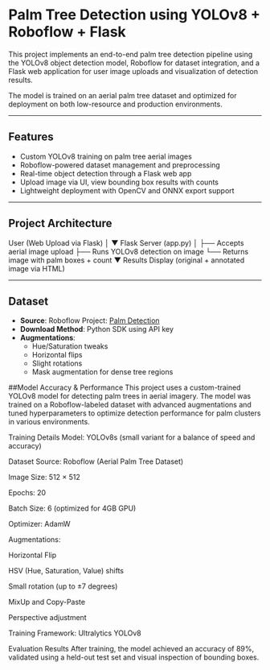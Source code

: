 # Palm Tree Detection using YOLOv8 + Roboflow + Flask

This project implements an end-to-end palm tree detection pipeline using the YOLOv8 object detection model, Roboflow for dataset integration, and a Flask web application for user image uploads and visualization of detection results.

The model is trained on an aerial palm tree dataset and optimized for deployment on both low-resource and production environments.

---

## Features

- Custom YOLOv8 training on palm tree aerial images
- Roboflow-powered dataset management and preprocessing
- Real-time object detection through a Flask web app
- Upload image via UI, view bounding box results with counts
- Lightweight deployment with OpenCV and ONNX export support

---

## Project Architecture

User (Web Upload via Flask) │ ▼ Flask Server (app.py) │ ├── Accepts aerial image upload ├── Runs YOLOv8 detection on image └── Returns image with palm boxes + count ▼ Results Display (original + annotated image via HTML)

---

## Dataset

- **Source**: Roboflow Project: [Palm Detection](https://universe.roboflow.com/nur-byq0f/palm-detection-4qh3m)
- **Download Method**: Python SDK using API key
- **Augmentations**:
  - Hue/Saturation tweaks
  - Horizontal flips
  - Slight rotations
  - Mask augmentation for dense tree regions

##Model Accuracy & Performance
This project uses a custom-trained YOLOv8 model for detecting palm trees in aerial imagery. The model was trained on a Roboflow-labeled dataset with advanced augmentations and tuned hyperparameters to optimize detection performance for palm clusters in various environments.

Training Details
Model: YOLOv8s (small variant for a balance of speed and accuracy)

Dataset Source: Roboflow (Aerial Palm Tree Dataset)

Image Size: 512 × 512

Epochs: 20

Batch Size: 6 (optimized for 4GB GPU)

Optimizer: AdamW

Augmentations:

Horizontal Flip

HSV (Hue, Saturation, Value) shifts

Small rotation (up to ±7 degrees)

MixUp and Copy-Paste

Perspective adjustment

Training Framework: Ultralytics YOLOv8

Evaluation Results
After training, the model achieved an accuracy of 89%, validated using a held-out test set and visual inspection of bounding boxes.

